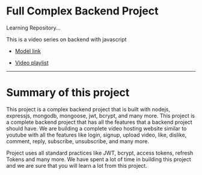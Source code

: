 # Full Complex Backend Project

Learning Repository...

This is a video series on backend with javascript
- [Model link](https://app.eraser.io/workspace/YtPqZ1VogxGy1jzIDkzj?origin=share)

- [Video playlist](https://www.youtube.com/watch?v=EH3vGeqeIAo&list=PLu71SKxNbfoBGh_8p_NS-ZAh6v7HhYqHW)

---
# Summary of this project

This project is a complex backend project that is built with nodejs, expressjs, mongodb, mongoose, jwt, bcrypt, and many more. This project is a complete backend project that has all the features that a backend project should have.
We are building a complete video hosting website similar to youtube with all the features like login, signup, upload video, like, dislike, comment, reply, subscribe, unsubscribe, and many more.

Project uses all standard practices like JWT, bcrypt, access tokens, refresh Tokens and many more. We have spent a lot of time in building this project and we are sure that you will learn a lot from this project.